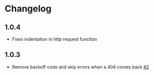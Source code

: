 # Changelog

## 1.0.4
  * Fixes indentation in http request function

## 1.0.3
  * Remove backoff code and skip errors when a 404 comes back [#2](https://github.com/singer-io/tap-listrak/pull/2)
